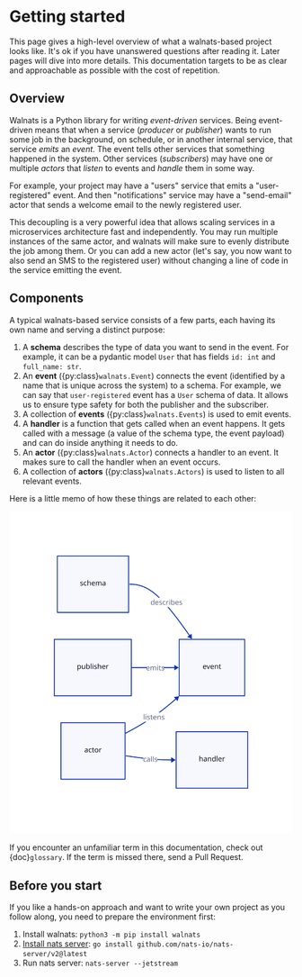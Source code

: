 # Getting started

This page gives a high-level overview of what a walnats-based project looks like. It's ok if you have unanswered questions after reading it. Later pages will dive into more details. This documentation targets to be as clear and approachable as possible with the cost of repetition.

## Overview

Walnats is a Python library for writing *event-driven* services. Being event-driven means that when a service (*producer* or *publisher*) wants to run some job in the background, on schedule, or in another internal service, that service *emits* an *event*. The event tells other services that something happened in the system. Other services (*subscribers*) may have one or multiple *actors* that *listen* to events and *handle* them in some way.

For example, your project may have a "users" service that emits a "user-registered" event. And then "notifications" service may have a "send-email" actor that sends a welcome email to the newly registered user.

This decoupling is a very powerful idea that allows scaling services in a microservices architecture fast and independently. You may run multiple instances of the same actor, and walnats will make sure to evenly distribute the job among them. Or you can add a new actor (let's say, you now want to also send an SMS to the registered user) without changing a line of code in the service emitting the event.

## Components

A typical walnats-based service consists of a few parts, each having its own name and serving a distinct purpose:

1. A **schema** describes the type of data you want to send in the event. For example, it can be a pydantic model `User` that has fields `id: int` and `full_name: str`.
1. An **event** ({py:class}`walnats.Event`) connects the event (identified by a name that is unique across the system) to a schema. For example, we can say that `user-registered` event has a `User` schema of data. It allows us to ensure type safety for both the publisher and the subscriber.
1. A collection of **events** ({py:class}`walnats.Events`) is used to emit events.
1. A **handler** is a function that gets called when an event happens. It gets called with a message (a value of the schema type, the event payload) and can do inside anything it needs to do.
1. An **actor** ({py:class}`walnats.Actor`) connects a handler to an event. It makes sure to call the handler when an event occurs.
1. A collection of **actors** ({py:class}`walnats.Actors`) is used to listen to all relevant events.

Here is a little memo of how these things are related to each other:

![schema](./schemas/intro1.svg)

If you encounter an unfamiliar term in this documentation, check out {doc}`glossary`. If the term is missed there, send a Pull Request.

## Before you start

If you like a hands-on approach and want to write your own project as you follow along, you need to prepare the environment first:

1. Install walnats: `python3 -m pip install walnats`
1. [Install nats server](https://docs.nats.io/running-a-nats-service/introduction/installation): `go install github.com/nats-io/nats-server/v2@latest`
1. Run nats server: `nats-server --jetstream`
